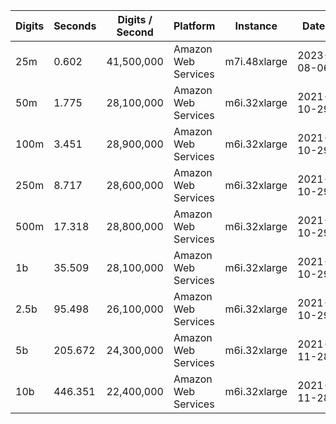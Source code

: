 | Digits | Seconds | Digits / Second | Platform | Instance | Date | Files |
| ------ | ------- | --------------- | -------- | -------- | ---- | ----- |
| 25m | 0.602 | 41,500,000 | Amazon Web Services | m7i.48xlarge | 2023-08-06 | [cfg](../Amazon%20Web%20Services/m7i.48xlarge/Khinchin-Levy%20%5BDefinition%5D/Khinchin-Levy%20-%2020230806-122039.cfg) [out](../Amazon%20Web%20Services/m7i.48xlarge/Khinchin-Levy%20%5BDefinition%5D/Khinchin-Levy%20-%2020230806-122039.out) [txt](../Amazon%20Web%20Services/m7i.48xlarge/Khinchin-Levy%20%5BDefinition%5D/Khinchin-Levy%20-%2020230806-122039.txt) |
| 50m | 1.775 | 28,100,000 | Amazon Web Services | m6i.32xlarge | 2021-10-29 | [cfg](../Amazon%20Web%20Services/m6i.32xlarge/Khinchin-Levy%20%5BDefinition%5D/Khinchin-Levy%20-%2020211029-161704.cfg) [out](../Amazon%20Web%20Services/m6i.32xlarge/Khinchin-Levy%20%5BDefinition%5D/Khinchin-Levy%20-%2020211029-161704.out) [txt](../Amazon%20Web%20Services/m6i.32xlarge/Khinchin-Levy%20%5BDefinition%5D/Khinchin-Levy%20-%2020211029-161704.txt) |
| 100m | 3.451 | 28,900,000 | Amazon Web Services | m6i.32xlarge | 2021-10-29 | [cfg](../Amazon%20Web%20Services/m6i.32xlarge/Khinchin-Levy%20%5BDefinition%5D/Khinchin-Levy%20-%2020211029-161723.cfg) [out](../Amazon%20Web%20Services/m6i.32xlarge/Khinchin-Levy%20%5BDefinition%5D/Khinchin-Levy%20-%2020211029-161723.out) [txt](../Amazon%20Web%20Services/m6i.32xlarge/Khinchin-Levy%20%5BDefinition%5D/Khinchin-Levy%20-%2020211029-161723.txt) |
| 250m | 8.717 | 28,600,000 | Amazon Web Services | m6i.32xlarge | 2021-10-29 | [cfg](../Amazon%20Web%20Services/m6i.32xlarge/Khinchin-Levy%20%5BDefinition%5D/Khinchin-Levy%20-%2020211029-161750.cfg) [out](../Amazon%20Web%20Services/m6i.32xlarge/Khinchin-Levy%20%5BDefinition%5D/Khinchin-Levy%20-%2020211029-161750.out) [txt](../Amazon%20Web%20Services/m6i.32xlarge/Khinchin-Levy%20%5BDefinition%5D/Khinchin-Levy%20-%2020211029-161750.txt) |
| 500m | 17.318 | 28,800,000 | Amazon Web Services | m6i.32xlarge | 2021-10-29 | [cfg](../Amazon%20Web%20Services/m6i.32xlarge/Khinchin-Levy%20%5BDefinition%5D/Khinchin-Levy%20-%2020211029-173150.cfg) [out](../Amazon%20Web%20Services/m6i.32xlarge/Khinchin-Levy%20%5BDefinition%5D/Khinchin-Levy%20-%2020211029-173150.out) [txt](../Amazon%20Web%20Services/m6i.32xlarge/Khinchin-Levy%20%5BDefinition%5D/Khinchin-Levy%20-%2020211029-173150.txt) |
| 1b | 35.509 | 28,100,000 | Amazon Web Services | m6i.32xlarge | 2021-10-29 | [cfg](../Amazon%20Web%20Services/m6i.32xlarge/Khinchin-Levy%20%5BDefinition%5D/Khinchin-Levy%20-%2020211029-173229.cfg) [out](../Amazon%20Web%20Services/m6i.32xlarge/Khinchin-Levy%20%5BDefinition%5D/Khinchin-Levy%20-%2020211029-173229.out) [txt](../Amazon%20Web%20Services/m6i.32xlarge/Khinchin-Levy%20%5BDefinition%5D/Khinchin-Levy%20-%2020211029-173229.txt) |
| 2.5b | 95.498 | 26,100,000 | Amazon Web Services | m6i.32xlarge | 2021-10-29 | [cfg](../Amazon%20Web%20Services/m6i.32xlarge/Khinchin-Levy%20%5BDefinition%5D/Khinchin-Levy%20-%2020211029-205329.cfg) [out](../Amazon%20Web%20Services/m6i.32xlarge/Khinchin-Levy%20%5BDefinition%5D/Khinchin-Levy%20-%2020211029-205329.out) [txt](../Amazon%20Web%20Services/m6i.32xlarge/Khinchin-Levy%20%5BDefinition%5D/Khinchin-Levy%20-%2020211029-205329.txt) |
| 5b | 205.672 | 24,300,000 | Amazon Web Services | m6i.32xlarge | 2021-11-28 | [cfg](../Amazon%20Web%20Services/m6i.32xlarge/Khinchin-Levy%20%5BDefinition%5D/Khinchin-Levy%20-%2020211128-010449.cfg) [out](../Amazon%20Web%20Services/m6i.32xlarge/Khinchin-Levy%20%5BDefinition%5D/Khinchin-Levy%20-%2020211128-010449.out) [txt](../Amazon%20Web%20Services/m6i.32xlarge/Khinchin-Levy%20%5BDefinition%5D/Khinchin-Levy%20-%2020211128-010449.txt) |
| 10b | 446.351 | 22,400,000 | Amazon Web Services | m6i.32xlarge | 2021-11-28 | [cfg](../Amazon%20Web%20Services/m6i.32xlarge/Khinchin-Levy%20%5BDefinition%5D/Khinchin-Levy%20-%2020211128-154121.cfg) [out](../Amazon%20Web%20Services/m6i.32xlarge/Khinchin-Levy%20%5BDefinition%5D/Khinchin-Levy%20-%2020211128-154121.out) [txt](../Amazon%20Web%20Services/m6i.32xlarge/Khinchin-Levy%20%5BDefinition%5D/Khinchin-Levy%20-%2020211128-154121.txt) |
